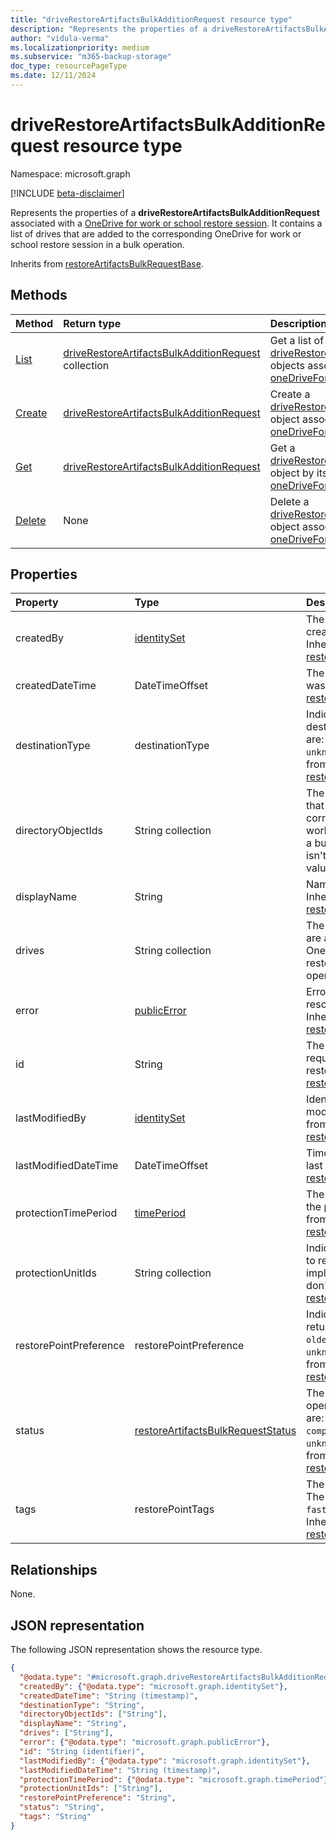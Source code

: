 ```yaml
---
title: "driveRestoreArtifactsBulkAdditionRequest resource type"
description: "Represents the properties of a driveRestoreArtifactsBulkAdditionRequest associated with a OneDrive for work or school restore session."
author: "vidula-verma"
ms.localizationpriority: medium
ms.subservice: "m365-backup-storage"
doc_type: resourcePageType
ms.date: 12/11/2024
---
```


# driveRestoreArtifactsBulkAdditionRequest resource type

Namespace: microsoft.graph

[!INCLUDE [beta-disclaimer](../../includes/beta-disclaimer.md)]

Represents the properties of a **driveRestoreArtifactsBulkAdditionRequest** associated with a [OneDrive for work or school restore session](../resources/onedriveforbusinessrestoresession.md). It contains a list of drives that are added to the corresponding OneDrive for work or school restore session in a bulk operation.

Inherits from [restoreArtifactsBulkRequestBase](../resources/restoreartifactsbulkrequestbase.md).

## Methods
|Method|Return type|Description|
|:---|:---|:---|
|[List](../api/onedriveforbusinessrestoresession-list-driverestoreartifactsbulkadditionrequests.md)|[driveRestoreArtifactsBulkAdditionRequest](../resources/driverestoreartifactsbulkadditionrequest.md) collection|Get a list of the [driveRestoreArtifactsBulkAdditionRequest](../resources/driverestoreartifactsbulkadditionrequest.md) objects associated with a [oneDriveForBusinessRestoreSession](../resources/onedriveforbusinessrestoresession.md).|
|[Create](../api/onedriveforbusinessrestoresession-post-driverestoreartifactsbulkadditionrequests.md)|[driveRestoreArtifactsBulkAdditionRequest](../resources/driverestoreartifactsbulkadditionrequest.md)|Create a [driveRestoreArtifactsBulkAdditionRequest](../resources/driverestoreartifactsbulkadditionrequest.md) object associated with a [oneDriveForBusinessRestoreSession](../resources/onedriveforbusinessrestoresession.md).|
|[Get](../api/driverestoreartifactsbulkadditionrequest-get.md)|[driveRestoreArtifactsBulkAdditionRequest](../resources/driverestoreartifactsbulkadditionrequest.md)|Get a [driveRestoreArtifactsBulkAdditionRequest](../resources/driverestoreartifactsbulkadditionrequest.md) object by its **id**, associated with a [oneDriveForBusinessRestoreSession](../resources/onedriveforbusinessrestoresession.md).|
|[Delete](../api/driverestoreartifactsbulkadditionrequest-delete.md)|None|Delete a [driveRestoreArtifactsBulkAdditionRequest](../resources/driverestoreartifactsbulkadditionrequest.md) object associated with a [oneDriveForBusinessRestoreSession](../resources/onedriveforbusinessrestoresession.md).|

## Properties

|Property|Type|Description|
|:---|:---|:---|
| createdBy              | [identitySet](../resources/identityset.md)                            | The identity of the person who created the bulk request. Inherited from [restoreArtifactsBulkRequestBase](../resources/restoreartifactsbulkrequestbase.md).       |
| createdDateTime        | DateTimeOffset                                                       | The time when the bulk request was created. Inherited from [restoreArtifactsBulkRequestBase](../resources/restoreartifactsbulkrequestbase.md).                    |
| destinationType        | destinationType                                                      | Indicates the restoration destination. The possible values are: `new`, `inPlace`, `unknownFutureValue`. Inherited from [restoreArtifactsBulkRequestBase](../resources/restoreartifactsbulkrequestbase.md). |
| directoryObjectIds     | String collection                                                    | The list of directory object IDs that are added to the corresponding OneDrive for work or school restore session in a bulk operation. This property isn't implemented yet. Future value; don't use.           |
| displayName            | String                                                               | Name of the addition request. Inherited from [restoreArtifactsBulkRequestBase](../resources/restoreartifactsbulkrequestbase.md).                                 |
| drives                 | String collection                                                    | The list of email addresses that are added to the corresponding OneDrive for work or school restore session in a bulk operation.                                                                                                          |
| error                  | [publicError](../resources/publicerror.md)                            | Error details are populated for resource resolution failures. Inherited from [restoreArtifactsBulkRequestBase](../resources/restoreartifactsbulkrequestbase.md). |
| id                     | String                                                               | The unique identifier of the bulk request associated with the restore session. Inherited from [restoreArtifactsBulkRequestBase](../resources/restoreartifactsbulkrequestbase.md). |
| lastModifiedBy         | [identitySet](../resources/identityset.md)                            | Identity of the person who last modified this entity. Inherited from [restoreArtifactsBulkRequestBase](../resources/restoreartifactsbulkrequestbase.md).        |
| lastModifiedDateTime   | DateTimeOffset                                                       | Timestamp when this entity was last modified. Inherited from [restoreArtifactsBulkRequestBase](../resources/restoreartifactsbulkrequestbase.md).               |
| protectionTimePeriod   | [timePeriod](../resources/timeperiod.md)                             | The start and end date time of the protection period. Inherited from [restoreArtifactsBulkRequestBase](../resources/restoreartifactsbulkrequestbase.md).         |
| protectionUnitIds      | String collection                     | Indicates which protection units to restore. This property isn't implemented yet. Future value; don't use. Inherited from [restoreArtifactsBulkRequestBase](../resources/restoreartifactsbulkrequestbase.md).   |
| restorePointPreference | restorePointPreference                                               | Indicates which restore point to return. The possible values are: `oldest`, `latest`, `unknownFutureValue`. Inherited from [restoreArtifactsBulkRequestBase](../resources/restoreartifactsbulkrequestbase.md). |
| status                 | [restoreArtifactsBulkRequestStatus](restoreartifactsbulkrequestbase.md#restoreartifactsbulkrequeststatus-values) | The status of the long-running operation. The possible values are: `unknown`, `active`, `completed`, `completedWithErrors`, `unknownFutureValue`. Inherited from [restoreArtifactsBulkRequestBase](../resources/restoreartifactsbulkrequestbase.md). |
| tags                   | restorePointTags                                                     | The type of the restore point. The possible values are: `none`, `fastRestore`, `unknownFutureValue`. Inherited from [restoreArtifactsBulkRequestBase](../resources/restoreartifactsbulkrequestbase.md). |

## Relationships
None.

## JSON representation
The following JSON representation shows the resource type.
<!-- {
  "blockType": "resource",
  "keyProperty": "id",
  "@odata.type": "microsoft.graph.driveRestoreArtifactsBulkAdditionRequest",
  "baseType": "microsoft.graph.restoreArtifactsBulkRequestBase",
  "openType": false
}
-->
``` json
{
  "@odata.type": "#microsoft.graph.driveRestoreArtifactsBulkAdditionRequest",
  "createdBy": {"@odata.type": "microsoft.graph.identitySet"},
  "createdDateTime": "String (timestamp)",
  "destinationType": "String",
  "directoryObjectIds": ["String"],
  "displayName": "String",
  "drives": ["String"],
  "error": {"@odata.type": "microsoft.graph.publicError"},
  "id": "String (identifier)",
  "lastModifiedBy": {"@odata.type": "microsoft.graph.identitySet"},
  "lastModifiedDateTime": "String (timestamp)",
  "protectionTimePeriod": {"@odata.type": "microsoft.graph.timePeriod"},
  "protectionUnitIds": ["String"],
  "restorePointPreference": "String",
  "status": "String",
  "tags": "String"
}
```

